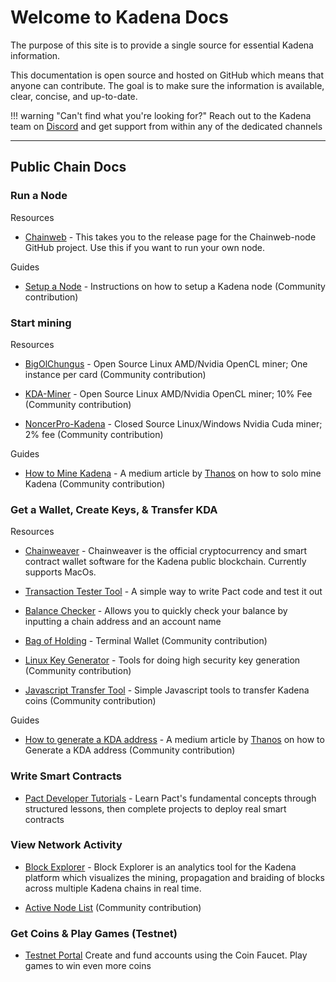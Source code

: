 # **Welcome to Kadena Docs**

The purpose of this site is to provide a single source for essential Kadena information.

This documentation is open source and hosted on GitHub which means that anyone can contribute. The goal is to make sure the information is available, clear, concise, and up-to-date.

!!! warning "Can't find what you're looking for?"
      Reach out to the Kadena team on <a href="https://discord.io/kadena" target="_blank">Discord</a> and get support from within any of the dedicated channels
___

## Public Chain Docs

### **Run a Node**

Resources

- <a href="https://github.com/kadena-io/chainweb-node/releases" target="_blank">Chainweb</a> - This takes you to the release page for the Chainweb-node GitHub project.  Use this if you want to run your own node.

Guides

- <a href="https://github.com/kadena-community/node-setup" target="_blank">Setup a Node</a> - Instructions on how to setup a Kadena node (Community contribution)

### **Start mining**

Resources

- <a href="https://github.com/kadena-community/bigolchungus" target="_blank">BigOlChungus</a> - Open Source Linux AMD/Nvidia OpenCL miner; One instance per card (Community contribution)

- <a href="https://github.com/Jacoby6000/kda-miner/releases" target="_blank">KDA-Miner</a> - Open Source Linux AMD/Nvidia OpenCL miner; 10% Fee (Community contribution)

- <a href="https://github.com/NoncerPro/Kadena" target="_blank">NoncerPro-Kadena</a> - Closed Source Linux/Windows Nvidia Cuda miner; 2% fee (Community contribution)

Guides

- <a href="https://medium.com/kadenacoin/how-to-mine-kadena-kda-c5fe1746c83d" target="_blank">How to Mine Kadena</a> - A medium article by <a href="https://medium.com/@Thanos_42" target="_blank">Thanos</a> on how to solo mine Kadena (Community contribution)

### **Get a Wallet, Create Keys, & Transfer KDA**

Resources

- <a href="https://www.kadena.io/chainweaver" target="_blank">Chainweaver</a> - Chainweaver is the official cryptocurrency and smart contract wallet software for the Kadena public blockchain.  Currently supports MacOs.

- <a href=" http://txtool.chainweb.com/" target="_blank">Transaction Tester Tool</a> - A simple way to write Pact code and test it out

- <a href=" https://balance.chainweb.com" target="_blank">Balance Checker</a> - Allows you to quickly check your balance by inputting a chain address and an account name

- <a href="https://github.com/kadena-community/bag-of-holding" target="_blank">Bag of Holding</a> - Terminal Wallet (Community contribution)

- <a href="https://github.com/kadena-community/secure-keygen" target="_blank">Linux Key Generator</a> - Tools for doing high security key generation (Community contribution)

- <a href="https://github.com/kadena-community/kadena-transfer-js" target="_blank">Javascript Transfer Tool</a> - Simple Javascript tools to transfer Kadena coins (Community contribution)

Guides

- <a href="https://medium.com/kadenacoin/how-to-generate-a-kda-address-fd009a06ea05" target="_blank">How to generate a KDA address</a> - A medium article by <a href="https://medium.com/@Thanos_42" target="_blank">Thanos</a> on how to Generate a KDA address (Community contribution)

### **Write Smart Contracts**

- <a href="https://pactlang.org/" target="_blank">Pact Developer Tutorials</a> - Learn Pact's fundamental concepts through structured lessons, then complete projects to deploy real smart contracts

### **View Network Activity**

- <a href="https://explorer.chainweb.com/mainnet" target="_blank">Block Explorer</a> - Block Explorer is an analytics tool for the Kadena platform which visualizes the mining, propagation and braiding of blocks across multiple Kadena chains in real time.

- <a href="https://kadena.banteg.xyz/peers" target="_blank">Active Node List</a> (Community contribution)

### **Get Coins & Play Games (Testnet)**

- <a href="http://testnet.chainweb.com" target="_blank">Testnet Portal</a> Create and fund accounts using the Coin Faucet. Play games to win even more coins
